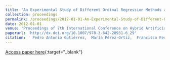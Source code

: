 ```yaml
---
title: "An Experimental Study of Different Ordinal Regression Methods and Measures"
collection: proceedings
permalink: /proceedings/2012-01-01-An-Experimental-Study-of-Different-Ordinal-Regression-Methods-and-Measures
date: 2012-01-01
venue: 'Proceedings of 7th International Conference on Hybrid Artificial Intelligence Systems (HAIS2012)'
paperurl: 'http://dx.doi.org/10.1007/978-3-642-28931-6_29'
citation: ' Pedro Antonio Gutiérrez,  María Pérez-Ortiz,  Francisco Fernandez-Navarro,  Javier Sánchez-Monedero,  César Hervás-Martínez, &quot;An Experimental Study of Different Ordinal Regression Methods and Measures.&quot; Proceedings of 7th International Conference on Hybrid Artificial Intelligence Systems (HAIS2012), 2012, pp.296-307.'
---
```

[Access paper here](http://dx.doi.org/10.1007/978-3-642-28931-6_29){:target="_blank"}
